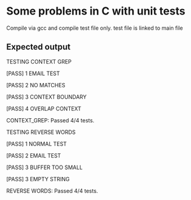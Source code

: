 # Some problems in C with unit tests

Compile via gcc and compile test file only. test file is linked to main file 

## Expected output 

TESTING CONTEXT GREP


[PASS] 1 EMAIL TEST


[PASS] 2 NO MATCHES


[PASS] 3 CONTEXT BOUNDARY


[PASS] 4 OVERLAP CONTEXT


CONTEXT_GREP: Passed 4/4 tests.


TESTING REVERSE WORDS


[PASS] 1 NORMAL TEST


[PASS] 2 EMAIL TEST


[PASS] 3 BUFFER TOO SMALL


[PASS] 3 EMPTY STRING


REVERSE WORDS: Passed 4/4 tests.
